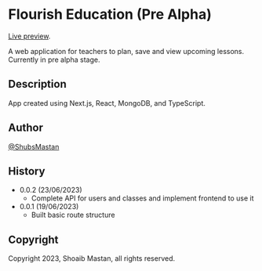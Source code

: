 # Flourish Education (Pre Alpha)

[Live preview](https://flourish-ed.vercel.app).<br />

A web application for teachers to plan, save and view upcoming lessons. Currently in pre alpha stage.

## Description

App created using Next.js, React, MongoDB, and TypeScript.

## Author

[@ShubsMastan](https://github.com/shubsmastan)

## History

- 0.0.2 (23/06/2023)
  - Complete API for users and classes and implement frontend to use it
- 0.0.1 (19/06/2023)
  - Built basic route structure

<!-- ## Next Steps/Ideas

- Configure API routes for CRUD lessons (try PUT requests - who can edit?)
- Modal for adding/editing lessons + configure their appearance on screen (cards?)
- Improve appearance of lessons on page + responsiveness of dashboard
- See other todo apps for ideas on last two
- Edit class name and user details (ensure only owner of class can edit)
- Convert date from string to Date object and use calendar to input (date lib?)
- Correctly use date filters in sidebar to show specific lesons
- IF TIME:
- Have filters on top of class page to filter by week/half-term/term?
- OR: only see future lessons (button to filter past lessons)?
- Have a page for termly/yearly outline? -->

## Copyright

Copyright 2023, Shoaib Mastan, all rights reserved.
